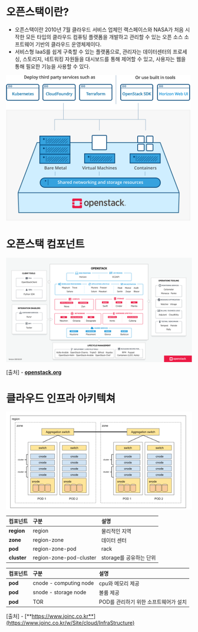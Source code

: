 오픈스택이란?
=====

- 오픈스택이란 2010년 7월 클라우드 서비스 업체인 랙스페이스와 NASA가 처음 시작한 모든 타입의 클라우드 컴퓨팅 플랫폼을 개발하고 관리할 수 있는 오픈 소스 소프트웨어 기반의 클라우드 운영체제이다.
- 서비스형 IaaS를 쉽게 구축할 수 있는 플랫폼으로, 관리자는 데이터센터의 프로세싱, 스토리지, 네트워킹 자원들을 대시보드를 통해 제어할 수 있고, 사용자는 웹을 통해 필요한 기능을 사용할 수 있다.

<img title="openstack" src="./images/openstack/overview-diagram-new.png" alt="openstack" width="500px">


오픈스택 컴포넌트
=====

<img title="openstack" src="./images/openstack/openstack-map-v20210201.png" alt="openstack" width="1000px">

[출처] - [**openstack.org**](https://www.openstack.org/)


클라우드 인프라 아키텍쳐
=====

<img title="openstack" src="./images/openstack/cloud-infra.png" alt="cloud" width="800px">

| 컴포넌트 | 구분 | 설명 |
|:---|:---|:---|
| **region** | region | 물리적인 지역 |
| **zone** | region-zone | 데이터 센터 |
| **pod** | region-zone-pod | rack |
| **cluster** | region-zone-pod-cluster | storage를 공유하는 단위 |

| 컴포넌트 | 구분 | 설명 |
|:---|:---|:---|
| **pod** | cnode - computing node | cpu와 메모리 제공 |
| **pod** | snode - storage node | 볼륨 제공 |
| **pod** | TOR | POD를 관리하기 위한 소프트웨어가 설치 |

[출처] - [**https://www.joinc.co.kr**](https://www.joinc.co.kr/w/Site/cloud/InfraStructure)
